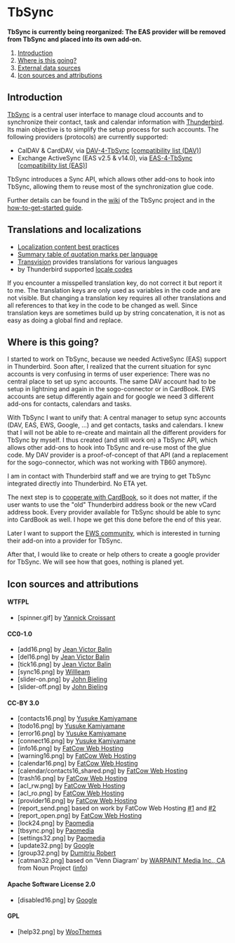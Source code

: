 # TbSync

**TbSync is currently being reorganized: The EAS provider will be removed from TbSync and placed into its own add-on.**

1. [Introduction](https://github.com/jobisoft/TbSync#introduction)
2. [Where is this going?](https://github.com/jobisoft/TbSync#where-is-this-going)
3. [External data sources](https://github.com/jobisoft/TbSync#external-data-sources)
4. [Icon sources and attributions](https://github.com/jobisoft/TbSync#icon-sources-and-attributions)

## Introduction

[TbSync](https://addons.thunderbird.net/addon/tbsync/) is a central user interface to manage cloud accounts and to synchronize their contact, task and calendar information with [Thunderbird](https://www.thunderbird.net/). Its main objective is to simplify the setup process for such accounts. The following providers (protocols) are currently supported:
* CalDAV & CardDAV, via [DAV-4-TbSync](https://github.com/jobisoft/DAV-4-TbSync) 
[[compatibility list (DAV)](https://github.com/jobisoft/DAV-4-TbSync/wiki/Compatibility-list-(DAV))]
* Exchange ActiveSync (EAS v2.5 & v14.0), via [EAS-4-TbSync](https://github.com/jobisoft/EAS-4-TbSync) 
[[compatibility list (EAS)](https://github.com/jobisoft/EAS-4-TbSync/wiki/Compatibility-list-(EAS))]

TbSync introduces a Sync API, which allows other add-ons to hook into TbSync, allowing them to reuse most of the synchronization glue code.

Further details can be found in the [wiki](https://github.com/jobisoft/TbSync/wiki) of the TbSync project and in the [how-to-get-started guide](https://github.com/jobisoft/TbSync/wiki/How-to-get-started).

## Translations and localizations

* [Localization content best practices](https://developer.mozilla.org/en-US/docs/Mozilla/Localization/Localization_content_best_practices)
* [Summary table of quotation marks per language](https://en.wikipedia.org/wiki/Quotation_mark#Summary_table)
* [Transvision](https://transvision.mozfr.org/) provides translations for various languages
* by Thunderbird supported [locale codes](https://searchfox.org/comm-central/source/mail/locales/all-locales)

If you encounter a misspelled translation key, do not correct it but report it to me. The translation keys are only used as variables in the code and are not visible. But changing a translation key requires all other translations and all references to that key in the code to be changed as well. Since translation keys are sometimes build up by string concatenation, it is not as easy as doing a global find and replace.

## Where is this going?

I started to work on TbSync, because we needed ActiveSync (EAS) support in Thunderbird. Soon after, I realized that the current situation for sync accounts is very confusing in terms of user experience: There was no central place to set up sync accounts. The same DAV account had to be setup in lightning and again in the sogo-connector or in CardBook. EWS accounts are setup differently again and for google we need 3 different add-ons for contacts, calendars and tasks.

With TbSync I want to unify that: A central manager to setup sync accounts (DAV, EAS, EWS, Google, ...) and get contacts, tasks and calendars. I knew that I will not be able to re-create and maintain all the different providers for TbSync by myself. I thus created (and still work on) a TbSync API, which allows other add-ons to hook into TbSync and re-use most of the glue code. My DAV provider is a proof-of-concept of that API (and a replacement for the sogo-connector, which was not working with TB60 anymore).

I am in contact with Thunderbird staff and we are trying to get TbSync integrated directly into Thunderbird. No ETA yet.

The next step is to [cooperate with CardBook](https://github.com/jobisoft/TbSync/issues/105), so it does not matter, if the user wants to use the "old" Thunderbird address book or the new vCard address book. Every provider available for TbSync should be able to sync into CardBook as well. I hope we get this done before the end of this year.

Later I want to support the [EWS community](https://github.com/ExchangeCalendar/exchangecalendar), which is interested in turning their add-on into a provider for TbSync.

After that, I would like to create or help others to create a google provider for TbSync. We will see how that goes, nothing is planed yet.

## Icon sources and attributions

#### WTFPL
* [spinner.gif] by [Yannick Croissant](http://www.ajaxload.info/)

#### CC0-1.0
* [add16.png] by [Jean Victor Balin](https://openclipart.org/detail/16950/add)
* [del16.png] by [Jean Victor Balin](https://openclipart.org/detail/16982/cross)
* [tick16.png] by [Jean Victor Balin](https://openclipart.org/detail/17056/tick)
* [sync16.png] by [Willleam](https://openclipart.org/detail/287463/circular-arrow-blue)
* [slider-on.png] by [John Bieling](https://github.com/jobisoft/TbSync/blob/master/skin/src/LICENSE)
* [slider-off.png] by [John Bieling](https://github.com/jobisoft/TbSync/blob/master/skin/src/LICENSE)

#### CC-BY 3.0
* [contacts16.png] by [Yusuke Kamiyamane](https://www.iconfinder.com/icons/25910/)
* [todo16.png] by [Yusuke Kamiyamane](https://www.iconfinder.com/icons/45913/)
* [error16.png] by [Yusuke Kamiyamane](https://www.iconfinder.com/icons/46013/exclamation_frame_icon)
* [connect16.png] by [Yusuke Kamiyamane](https://www.iconfinder.com/icons/58341/connect_plug_icon)
* [info16.png] by [FatCow Web Hosting](https://www.iconfinder.com/icons/64363/info_rhombus_icon)
* [warning16.png] by [FatCow Web Hosting](https://www.iconfinder.com/icons/36026/)
* [calendar16.png] by [FatCow Web Hosting](https://www.iconfinder.com/icons/35805/)
* [calendar/contacts16_shared.png] by [FatCow Web Hosting](https://www.iconfinder.com/icons/64490/network_share_icon)
* [trash16.png] by [FatCow Web Hosting](https://www.iconfinder.com/icons/35727/bin_empty_metal_icon)
* [acl_rw.png] by [FatCow Web Hosting](https://www.iconfinder.com/icons/36322/pencil_icon)
* [acl_ro.png] by [FatCow Web Hosting](https://www.iconfinder.com/icons/36324/delete_pencil_icon)
* [provider16.png] by [FatCow Web Hosting](https://www.iconfinder.com/icons/64634)
* [report_send.png] based on work by FatCow Web Hosting [#1](https://www.iconfinder.com/icons/36365/) and [#2](https://www.iconfinder.com/icons/93180)
* [report_open.png] by [FatCow Web Hosting](https://www.iconfinder.com/icons/36373)
* [lock24.png] by [Paomedia](https://www.iconfinder.com/icons/285646/lock_icon)
* [tbsync.png] by [Paomedia](https://www.iconfinder.com/icons/299097)
* [settings32.png] by [Paomedia](https://www.iconfinder.com/icons/299098/cogs_icon)
* [update32.png] by [Google](https://www.iconfinder.com/icons/352158/)
* [group32.png] by [Dumitriu Robert](https://www.iconfinder.com/icons/3289557/clan_group_partners_peers_people_icon)
* [catman32.png] based on 'Venn Diagram' by [WARPAINT Media Inc., CA](https://thenounproject.com/search/?q=three%20circles&i=31898#) from Noun Project ([info](https://github.com/jobisoft/CategoryManager/tree/master/sendtocategory/skin/catman))

#### Apache Software License 2.0
* [disabled16.png] by [Google](https://github.com/google/material-design-icons/blob/master/notification/1x_web/ic_do_not_disturb_alt_black_18dp.png)

#### GPL
* [help32.png] by [WooThemes](https://www.iconfinder.com/icons/58495/button_help_white_icon)

